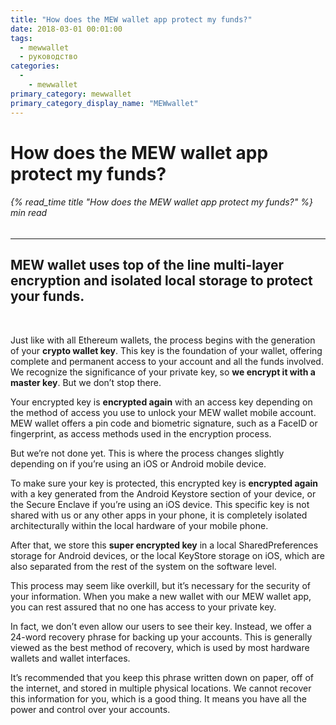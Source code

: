 ```yaml
---
title: "How does the MEW wallet app protect my funds?"
date: 2018-03-01 00:01:00
tags:
  - mewwallet
  - руководство
categories:
  - 
    - mewwallet
primary_category: mewwallet
primary_category_display_name: "MEWwallet"
---
```


# **How does the MEW wallet app protect my funds?**

###### {% read_time title "How does the MEW wallet app protect my funds?" %} min read

* * *

## MEW wallet uses top of the line multi-layer encryption and isolated local storage to protect your funds.

<br>

Just like with all Ethereum wallets, the process begins with the generation of your **crypto wallet key**. This key is the foundation of your wallet, offering complete and permanent access to your account and all the funds involved. We recognize the significance of your private key, so **we encrypt it with a master key**. But we don’t stop there.

Your encrypted key is **encrypted again** with an access key depending on the method of access you use to unlock your MEW wallet mobile account. MEW wallet offers a pin code and biometric signature, such as a FaceID or fingerprint, as access methods used in the encryption process.

But we’re not done yet. This is where the process changes slightly depending on if you’re using an iOS or Android mobile device.

To make sure your key is protected, this encrypted key is **encrypted again** with a key generated from the Android Keystore section of your device, or the Secure Enclave if you’re using an iOS device. This specific key is not shared with us or any other apps in your phone, it is completely isolated architecturally within the local hardware of your mobile phone.

After that, we store this **super encrypted key** in a local SharedPreferences storage for Android devices, or the local KeyStore storage on iOS, which are also separated from the rest of the system on the software level.

This process may seem like overkill, but it’s necessary for the security of your information. When you make a new wallet with our MEW wallet app, you can rest assured that no one has access to your private key.

In fact, we don’t even allow our users to see their key. Instead, we offer a 24-word recovery phrase for backing up your accounts. This is generally viewed as the best method of recovery, which is used by most hardware wallets and wallet interfaces.

It’s recommended that you keep this phrase written down on paper, off of the internet, and stored in multiple physical locations. We cannot recover this information for you, which is a good thing. It means you have all the power and control over your accounts.

